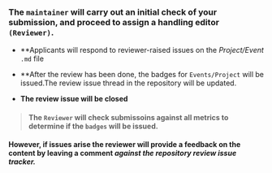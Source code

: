 
### **The `maintainer` will carry out an initial check of your submission, and proceed to assign a handling editor `(Reviewer)`.**

- **Applicants will respond to reviewer-raised issues on the *Project/Event* `.md` file

- **After the review has been done, the badges for `Events/Project` will be issued.The review issue thread in the repository will be updated. 

- **The review issue will be closed**



> #### The `Reviewer` will check submissoins against all metrics to determine if the `badges` will be issued. 



#### However, if issues arise the reviewer will provide a feedback on the content by leaving a comment *against the repository review issue tracker.*
